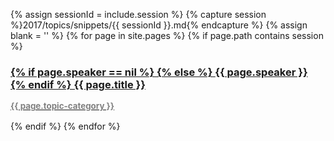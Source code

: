 {% assign sessionId = include.session %}
{% capture session %}2017/topics/snippets/{{ sessionId }}.md{% endcapture %}
{% assign blank = '' %}
  {% for page in site.pages %}
      {% if page.path contains session %}
      <h3>
        <a href="/2017/topics/#{{ page.id }}">
          {% if page.speaker == nil %}
          {% else %}
             <span class="name"> {{ page.speaker }}</span> <br />
          {% endif %}
          {{ page.title  }}
          <div style="font-size:10pt;color:grey"><br /> {{ page.topic-category }}</div>
        </a>
      </h3>
        {% endif %}
  {% endfor %}
